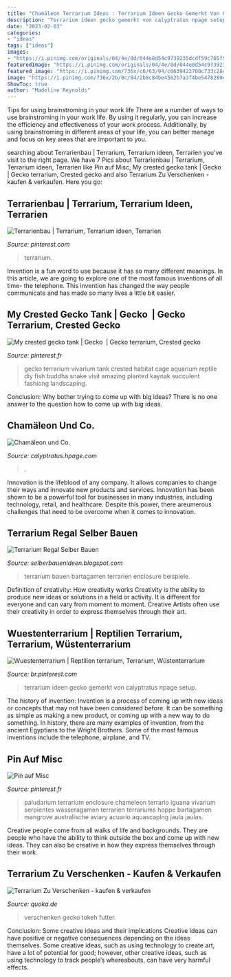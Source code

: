 ```yaml
---
title: "Chamäleon Terrarium Ideas : Terrarium Ideen Gecko Gemerkt Von Calyptratus Npage Setup"
description: "Terrarium ideen gecko gemerkt von calyptratus npage setup"
date: "2023-02-03"
categories:
- "ideas"
tags: ["ideas"]
images:
- "https://i.pinimg.com/originals/04/4e/8d/044e8d54c9739235dcdf59c705f96da0.jpg"
featuredImage: "https://i.pinimg.com/originals/04/4e/8d/044e8d54c9739235dcdf59c705f96da0.jpg"
featured_image: "https://i.pinimg.com/736x/c6/63/94/c6639422700c733c28c6fb1b356ed8a0.jpg"
image: "https://i.pinimg.com/736x/2b/8c/84/2b8c84be4562b7a3f4be5478289cabf8--paludarium.jpg"
ShowToc: true
author: "Madeline Reynolds"
---
```



Tips for using brainstroming in your work life
There are a number of ways to use brainstroming in your work life. By using it regularly, you can increase the efficiency and effectiveness of your work process. Additionally, by using brainstroming in different areas of your life, you can better manage and focus on key areas that are important to you.

	

		
searching about Terrarienbau | Terrarium, Terrarium ideen, Terrarien you've visit to the right page. We have 7 Pics about Terrarienbau | Terrarium, Terrarium ideen, Terrarien like Pin auf Misc, My crested gecko tank | Gecko ️ | Gecko terrarium, Crested gecko and also Terrarium Zu Verschenken - kaufen &amp; verkaufen. Here you go:
		
    
## Terrarienbau | Terrarium, Terrarium Ideen, Terrarien

<img loading=lazy src="https://i.pinimg.com/736x/c6/63/94/c6639422700c733c28c6fb1b356ed8a0.jpg" onerror="this.onerror=null;this.src='https://tse2.mm.bing.net/th?id=OIP.5DfUPrEAxrJo1WsrkwNZlgHaD6&amp;pid=15.1';" alt="Terrarienbau | Terrarium, Terrarium ideen, Terrarien">

_Source: pinterest.com_

>terrarium. 

	

Invention is a fun word to use because it has so many different meanings. In this article, we are going to explore one of the most famous inventions of all time- the telephone. This invention has changed the way people communicate and has made so many lives a little bit easier.

    
## My Crested Gecko Tank | Gecko ️ | Gecko Terrarium, Crested Gecko

<img loading=lazy src="https://i.pinimg.com/736x/10/e0/e7/10e0e710d2f4b1592e9bccd75f0ebf65--gecko-vivarium-gecko-terrarium.jpg" onerror="this.onerror=null;this.src='https://tse2.mm.bing.net/th?id=OIP.zloTcPCkv4KtDx4kCdpFSAHaJ6&amp;pid=15.1';" alt="My crested gecko tank | Gecko ️ | Gecko terrarium, Crested gecko">

_Source: pinterest.fr_

>gecko terrarium vivarium tank crested habitat cage aquarium reptile diy fish buddha snake visit amazing planted kaynak succulent fashiong landscaping. 

	

Conclusion: Why bother trying to come up with big ideas?
There is no one answer to the question how to come up with big ideas.

    
## Chamäleon Und Co.

<img loading=lazy src="https://file1.hpage.com/007151/04/bilder/cimg1114.jpg" onerror="this.onerror=null;this.src='https://tse4.mm.bing.net/th?id=OIP.e8WNFfN4psr-Bs4xlNJH0gHaJ_&amp;pid=15.1';" alt="Chamäleon und Co.">

_Source: calyptratus.hpage.com_

>. 

	

Innovation is the lifeblood of any company. It allows companies to change their ways and innovate new products and services. Innovation has been shown to be a powerful tool for businesses in many industries, including technology, retail, and healthcare. Despite this power, there areumerous challenges that need to be overcome when it comes to innovation.

    
## Terrarium Regal Selber Bauen

<img loading=lazy src="http://www.harbiglas.de/media/Dachschraegenterrarium.JPG" onerror="this.onerror=null;this.src='https://tse2.mm.bing.net/th?id=OIP.0TPO0NDnqopsCVMmzXkzVgHaFj&amp;pid=15.1';" alt="Terrarium Regal Selber Bauen">

_Source: selberbauenideen.blogspot.com_

>terrarium bauen bartagamen terrarien enclosure beispiele. 

	

Definition of creativity: How creativity works
Creativity is the ability to produce new ideas or solutions in a field or activity. It is different for everyone and can vary from moment to moment. Creative Artists often use their creativity in order to express themselves through their art.

    
## Wuestenterrarium | Reptilien Terrarium, Terrarium, Wüstenterrarium

<img loading=lazy src="https://i.pinimg.com/originals/04/4e/8d/044e8d54c9739235dcdf59c705f96da0.jpg" onerror="this.onerror=null;this.src='https://tse1.mm.bing.net/th?id=OIP.0CIezaBtqMhB6LUMf8E5kgHaFk&amp;pid=15.1';" alt="Wuestenterrarium | Reptilien terrarium, Terrarium, Wüstenterrarium">

_Source: br.pinterest.com_

>terrarium ideen gecko gemerkt von calyptratus npage setup. 

	

The history of invention:
Invention is a process of coming up with new ideas or concepts that may not have been considered before. It can be something as simple as making a new product, or coming up with a new way to do something. In history, there are many examples of invention, from the ancient Egyptians to the Wright Brothers. Some of the most famous inventions include the telephone, airplane, and TV.

    
## Pin Auf Misc

<img loading=lazy src="https://i.pinimg.com/736x/2b/8c/84/2b8c84be4562b7a3f4be5478289cabf8--paludarium.jpg" onerror="this.onerror=null;this.src='https://tse4.mm.bing.net/th?id=OIP.EN4mqq_cglPVVn1UQZmWKwHaLG&amp;pid=15.1';" alt="Pin auf Misc">

_Source: pinterest.fr_

>paludarium terrarium enclosure chameleon terrario iguana vivarium serpientes wasseragamen terrarien terrariums hoppe bartagamen mangrove australische aviary acuario aquascaping jaula jaulas. 

	

Creative people come from all walks of life and backgrounds. They are people who have the ability to think outside the box and come up with new ideas. They can also be creative in how they express themselves through their work.

    
## Terrarium Zu Verschenken - Kaufen &amp; Verkaufen

<img loading=lazy src="https://pic0.qimage.de/23/53/11/r236115323.jpg" onerror="this.onerror=null;this.src='https://tse3.mm.bing.net/th?id=OIP.RCwZ1ELJ9L5RdsndVZKviwAAAA&amp;pid=15.1';" alt="Terrarium Zu Verschenken - kaufen &amp; verkaufen">

_Source: quoka.de_

>verschenken gecko tokeh futter. 

	

Conclusion: Some creative ideas and their implications
Creative Ideas can have positive or negative consequences depending on the ideas themselves. Some creative ideas, such as using technology to create art, have a lot of potential for good; however, other creative ideas, such as using technology to track people’s whereabouts, can have very harmful effects.


